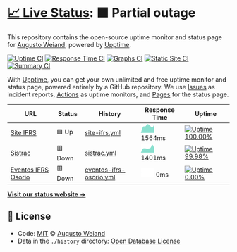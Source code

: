 # [📈 Live Status](https://aweiand.github.io/status-ifrs-osorio): <!--live status--> **🟧 Partial outage**

This repository contains the open-source uptime monitor and status page for [Augusto Weiand](http://www.sitches.com.br), powered by [Upptime](https://github.com/upptime/upptime).

[![Uptime CI](https://github.com/koj-co/upptime/workflows/Uptime%20CI/badge.svg)](https://github.com/koj-co/upptime/actions?query=workflow%3A%22Uptime+CI%22)
[![Response Time CI](https://github.com/koj-co/upptime/workflows/Response%20Time%20CI/badge.svg)](https://github.com/koj-co/upptime/actions?query=workflow%3A%22Response+Time+CI%22)
[![Graphs CI](https://github.com/koj-co/upptime/workflows/Graphs%20CI/badge.svg)](https://github.com/koj-co/upptime/actions?query=workflow%3A%22Graphs+CI%22)
[![Static Site CI](https://github.com/koj-co/upptime/workflows/Static%20Site%20CI/badge.svg)](https://github.com/koj-co/upptime/actions?query=workflow%3A%22Static+Site+CI%22)
[![Summary CI](https://github.com/koj-co/upptime/workflows/Summary%20CI/badge.svg)](https://github.com/koj-co/upptime/actions?query=workflow%3A%22Summary+CI%22)

With [Upptime](https://upptime.js.org), you can get your own unlimited and free uptime monitor and status page, powered entirely by a GitHub repository. We use [Issues](https://github.com/aweiand/status-ifrs-osorio/issues) as incident reports, [Actions](https://github.com/aweiand/status-ifrs-osorio/actions) as uptime monitors, and [Pages](https://aweiand.github.io/status-ifrs-osorio) for the status page.

<!--start: status pages-->
<!-- This summary is generated by Upptime (https://github.com/upptime/upptime) -->
<!-- Do not edit this manually, your changes will be overwritten -->

| URL                                                       | Status  | History                                                                                                                 | Response Time                                                                          | Uptime                                                                                                                                                                                                                                                     |
| --------------------------------------------------------- | ------- | ----------------------------------------------------------------------------------------------------------------------- | -------------------------------------------------------------------------------------- | ---------------------------------------------------------------------------------------------------------------------------------------------------------------------------------------------------------------------------------------------------------- |
| [Site IFRS](https://ifrs.edu.br)                          | 🟩 Up   | [site-ifrs.yml](https://github.com/aweiand/status-ifrs-osorio/commits/master/history/site-ifrs.yml)                     | <img alt="Response time graph" src="./graphs/site-ifrs.png" height="20"> 1564ms        | [![Uptime 100.00%](https://img.shields.io/endpoint?url=https%3A%2F%2Fraw.githubusercontent.com%2Faweiand%2Fstatus-ifrs-osorio%2Fmaster%2Fapi%2Fsite-ifrs%2Fuptime.json)](https://aweiand.github.io/status-ifrs-osorio/history/site-ifrs)                   |
| [Sistrac](https://sistrac.osorio.ifrs.edu.br)             | 🟥 Down | [sistrac.yml](https://github.com/aweiand/status-ifrs-osorio/commits/master/history/sistrac.yml)                         | <img alt="Response time graph" src="./graphs/sistrac.png" height="20"> 1401ms          | [![Uptime 99.98%](https://img.shields.io/endpoint?url=https%3A%2F%2Fraw.githubusercontent.com%2Faweiand%2Fstatus-ifrs-osorio%2Fmaster%2Fapi%2Fsistrac%2Fuptime.json)](https://aweiand.github.io/status-ifrs-osorio/history/sistrac)                        |
| [Eventos IFRS Osorio](https://eventos.osorio.ifrs.edu.br) | 🟥 Down | [eventos-ifrs-osorio.yml](https://github.com/aweiand/status-ifrs-osorio/commits/master/history/eventos-ifrs-osorio.yml) | <img alt="Response time graph" src="./graphs/eventos-ifrs-osorio.png" height="20"> 0ms | [![Uptime 0.00%](https://img.shields.io/endpoint?url=https%3A%2F%2Fraw.githubusercontent.com%2Faweiand%2Fstatus-ifrs-osorio%2Fmaster%2Fapi%2Feventos-ifrs-osorio%2Fuptime.json)](https://aweiand.github.io/status-ifrs-osorio/history/eventos-ifrs-osorio) |

<!--end: status pages-->

[**Visit our status website →**](https://aweiand.github.io/status-ifrs-osorio)

## 📄 License

- Code: [MIT](./LICENSE) © [Augusto Weiand](http://www.sitches.com.br)
- Data in the `./history` directory: [Open Database License](https://opendatacommons.org/licenses/odbl/1-0/)
